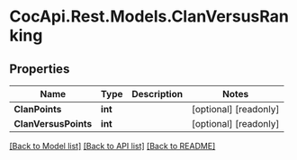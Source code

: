 ﻿# CocApi.Rest.Models.ClanVersusRanking

## Properties

Name | Type | Description | Notes
------------ | ------------- | ------------- | -------------
**ClanPoints** | **int** |  | [optional] [readonly] 
**ClanVersusPoints** | **int** |  | [optional] [readonly] 

[[Back to Model list]](../../README.md#documentation-for-models) [[Back to API list]](../../README.md#documentation-for-api-endpoints) [[Back to README]](../../README.md)


